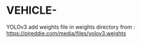 # VEHICLE-
YOLOv3
add weights file in weights directory from :
https://pjreddie.com/media/files/yolov3.weights
